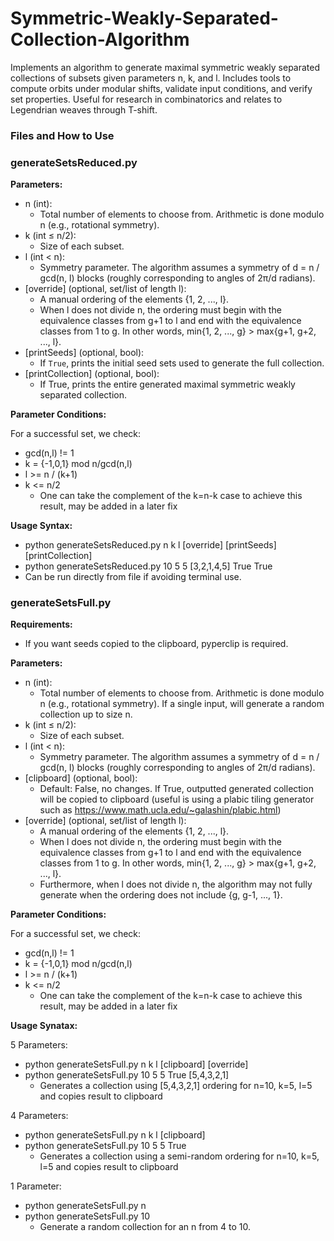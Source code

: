 # Symmetric-Weakly-Separated-Collection-Algorithm
Implements an algorithm to generate maximal symmetric weakly separated collections of subsets given parameters n, k, and l. Includes tools to compute orbits under modular shifts, validate input conditions, and verify set properties. Useful for research in combinatorics and relates to Legendrian weaves through T-shift.


### Files and How to Use

### generateSetsReduced.py

**Parameters:**

- n (int):
  - Total number of elements to choose from. Arithmetic is done modulo n (e.g., rotational symmetry).
- k (int ≤ n/2):
  - Size of each subset.
- l (int < n):
  - Symmetry parameter. The algorithm assumes a symmetry of d = n / gcd(n, l) blocks (roughly corresponding to angles of 2π/d radians).
- [override] (optional, set/list of length l):
  - A manual ordering of the elements {1, 2, ..., l}. 
  - When l does not divide n, the ordering must begin with the equivalence classes from g+1 to l and end with the equivalence classes from 1 to g. In other words, min{1, 2, ..., g} > max{g+1, g+2, ..., l}.
- [printSeeds] (optional, bool):
  - If `True`, prints the initial seed sets used to generate the full collection.
- [printCollection] (optional, bool):
  - If True, prints the entire generated maximal symmetric weakly separated collection.

**Parameter Conditions:**

For a successful set, we check:
- gcd(n,l) != 1
- k = {-1,0,1} mod n/gcd(n,l)
- l >= n / (k+1)
- k <= n/2
  - One can take the complement of the k=n-k case to achieve this result, may be added in a later fix

**Usage Syntax:**

- python generateSetsReduced.py n k l [override] [printSeeds] [printCollection]
- python generateSetsReduced.py 10 5 5 [3,2,1,4,5] True True
- Can be run directly from file if avoiding terminal use.


### generateSetsFull.py

**Requirements:** 
- If you want seeds copied to the clipboard, pyperclip is required.

**Parameters:**
- n (int):
  - Total number of elements to choose from. Arithmetic is done modulo n (e.g., rotational symmetry). If a single input, will generate a random collection up to size n. 
- k (int ≤ n/2):
  - Size of each subset.
- l (int < n):
  - Symmetry parameter. The algorithm assumes a symmetry of d = n / gcd(n, l) blocks (roughly corresponding to angles of 2π/d radians).
- [clipboard] (optional, bool):
  -  Default: False, no changes. If True, outputted generated collection will be copied to clipboard (useful is using a plabic tiling generator such as https://www.math.ucla.edu/~galashin/plabic.html)
- [override] (optional, set/list of length l):
  - A manual ordering of the elements {1, 2, ..., l}. 
  - When l does not divide n, the ordering must begin with the equivalence classes from g+1 to l and end with the equivalence classes from 1 to g. In other words, min{1, 2, ..., g} > max{g+1, g+2, ..., l}.
  - Furthermore, when l does not divide n, the algorithm may not fully generate when the ordering does not include {g, g-1, ..., 1}.

**Parameter Conditions:**

For a successful set, we check:
- gcd(n,l) != 1
- k = {-1,0,1} mod n/gcd(n,l)
- l >= n / (k+1)
- k <= n/2
  - One can take the complement of the k=n-k case to achieve this result, may be added in a later fix

**Usage Synatax:**

5 Parameters:
- python generateSetsFull.py n k l [clipboard] [override]
- python generateSetsFull.py 10 5 5 True [5,4,3,2,1]
  - Generates a collection using [5,4,3,2,1] ordering for n=10, k=5, l=5 and copies result to clipboard

4 Parameters:
- python generateSetsFull.py n k l [clipboard]
- python generateSetsFull.py 10 5 5 True
  - Generates a collection using a semi-random ordering for n=10, k=5, l=5 and copies result to clipboard

1 Parameter:
- python generateSetsFull.py n
- python generateSetsFull.py 10
  - Generate a random collection for an n from 4 to 10. 
